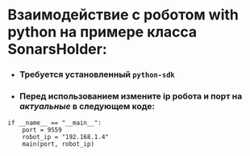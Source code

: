 # Взаимодействие с роботом with python на примере класса SonarsHolder:

* ### Требуется установленный `python-sdk`

* ### Перед использованием измените ip робота и порт на _актуальные_ в следующем коде:
```
if __name__ == "__main__":
    port = 9559
    robot_ip = "192.168.1.4"
    main(port, robot_ip)
```
